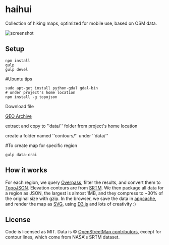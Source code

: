 # haihui

Collection of hiking maps, optimized for mobile use, based on OSM data.

![screenshot](https://raw.githubusercontent.com/mgax/haihui/master/screenshot.jpg)

## Setup

```shell
npm install
gulp
gulp devel
```

#Ubuntu tips

```shell
sudo apt-get install python-gdal gdal-bin
# under project's home location
npm install -g topojson
```
Download file

[GEO Archive](https://grep.ro/quickpub/srtm/srtm-1arcsec-ro.tiff.bz2)

extract and copy to ''data/'' folder from project's home location

create a folder named ''contours/'' under ''data/''

#To create map for specific region

```shell
gulp data-crai
```

## How it works

For each region, we query [Overpass](http://overpass-api.de), filter the
results, and convert them to
[TopoJSON](https://github.com/mbostock/topojson/wiki). Elevation
contours are from
[SRTM](https://en.wikipedia.org/wiki/Shuttle_Radar_Topography_Mission).
We then package all data for a region as JSON, the largest is almost
1MB, and they compress to ~30% of the original size with gzip. In the
browser, we save the data in
[appcache](https://en.wikipedia.org/wiki/Cache_manifest_in_HTML5), and
render the map as
[SVG](https://en.wikipedia.org/wiki/Scalable_Vector_Graphics), using
[D3.js](http://d3js.org) and lots of creativity :)


## License

Code is licensed as MIT. Data is © [OpenStreetMap
contributors](http://www.openstreetmap.org/copyright), except for
contour lines, which come from NASA's SRTM dataset.
